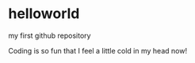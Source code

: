 # helloworld
my first github repository

  Coding is so fun that I feel a little cold in my head now!
